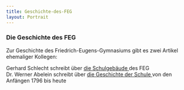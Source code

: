 ```yaml
---
title: Geschichte-des-FEG
layout: Portrait
---
```


<h3>
  Die Geschichte des FEG
</h3>

<p>
  Zur Geschichte des Friedrich-Eugens-Gymnasiums gibt es zwei Artikel ehemaliger Kollegen:
</p>

<p>
  Gerhard Schlecht schreibt über 
  <a href="/Portrait/Geschichte-des-FEG/1/">
    <i class="fa fa-external-link">
    </i>
    die Schulgebäude
  </a>
  des
  FEG
  <br>
  Dr. Werner Abelein schreibt über 
  <a href="/Portrait/Geschichte-des-FEG/2/">
    <i class="fa fa-external-link">
    </i>
    die Geschichte
    der Schule
  </a>
  von den Anfängen 1796 bis heute
</p>


